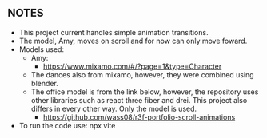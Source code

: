 ## NOTES
  * This project current handles simple animation transitions.
  * The model, Amy, moves on scroll and for now  can only move foward.
  * Models used:
    + Amy: 
      - https://www.mixamo.com/#/?page=1&type=Character
    + The dances also from mixamo, however, they were combined using blender.
    + The office model is from the link below, however, the repository uses other libraries such as react three fiber and drei. This project also differs in every other way. Only the model is used.
      - https://github.com/wass08/r3f-portfolio-scroll-animations
  * To run the code use: npx vite